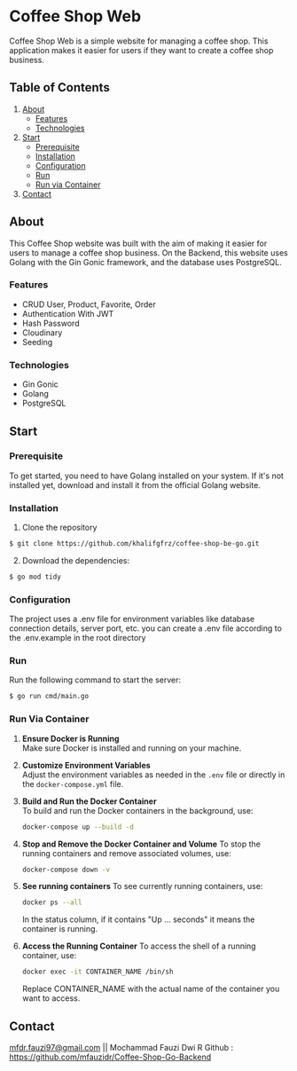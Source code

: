 # Coffee Shop Web

Coffee Shop Web is a simple website for managing a coffee shop. This application makes it easier for users if they want to create a coffee shop business.

## Table of Contents

1. [About](#about)
   - [Features](#features)
   - [Technologies](#Technologies)
2. [Start](#start)
   - [Prerequisite](#Prerequisite)
   - [Installation](#Installation)
   - [Configuration](#Configuration)
   - [Run](#Run)
   - [Run via Container](#RunViaContainer)
3. [Contact](#Contact)

## About

This Coffee Shop website was built with the aim of making it easier for users to manage a coffee shop business. On the Backend, this website uses Golang with the Gin Gonic framework, and the database uses PostgreSQL.

### Features

- CRUD User, Product, Favorite, Order
- Authentication With JWT
- Hash Password
- Cloudinary
- Seeding

### Technologies

- Gin Gonic
- Golang
- PostgreSQL

## Start

### Prerequisite

To get started, you need to have Golang installed on your system. If it's not installed yet, download and install it from the official Golang website.

### Installation

1. Clone the repository

```sh
$ git clone https://github.com/khalifgfrz/coffee-shop-be-go.git
```

2. Download the dependencies:

```sh
$ go mod tidy
```

### Configuration

The project uses a .env file for environment variables like database connection details, server port, etc.
you can create a .env file according to the .env.example in the root directory

### Run

Run the following command to start the server:

```sh
$ go run cmd/main.go
```

### Run Via Container

1. **Ensure Docker is Running**  
   Make sure Docker is installed and running on your machine.

2. **Customize Environment Variables**  
   Adjust the environment variables as needed in the `.env` file or directly in the `docker-compose.yml` file.

3. **Build and Run the Docker Container**  
   To build and run the Docker containers in the background, use:
   ```sh
   docker-compose up --build -d
   ```
4. **Stop and Remove the Docker Container and Volume**
   To stop the running containers and remove associated volumes, use:
   ```sh
   docker-compose down -v
   ```
5. **See running containers**
   To see currently running containers, use:
   ```sh
   docker ps --all
   ```
   In the status column, if it contains "Up ... seconds" it means the container is running.
6. **Access the Running Container**
   To access the shell of a running container, use:
   ```sh
   docker exec -it CONTAINER_NAME /bin/sh
   ```
   Replace CONTAINER_NAME with the actual name of the container you want to access.

## Contact

mfdr.fauzi97@gmail.com || Mochammad Fauzi Dwi R
Github : https://github.com/mfauzidr/Coffee-Shop-Go-Backend
